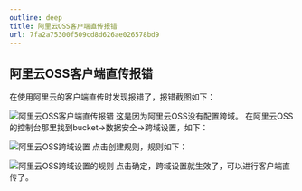 ```yaml
---
outline: deep
title: 阿里云OSS客户端直传报错
url: 7fa2a75300f509cd8d626ae026578bd9
---
```


## 阿里云OSS客户端直传报错
在使用阿里云的客户端直传时发现报错了，报错截图如下：

![阿里云OSS客户端直传报错](/uploads/2024/02/12/f31bf58e355c0ff7656dd6adfc4c1d93.png)
这是因为阿里云OSS没有配置跨域。
在阿里云OSS的控制台那里找到bucket->数据安全->跨域设置，如下：

![阿里云OSS跨域设置](/uploads/2024/02/12/62106a4cbd3bcecc3985bf84cb994a54.png)
点击创建规则，规则如下：

![阿里云OSS跨域设置的规则](/uploads/2024/02/12/a7f95dd2a035d6b1cb7c4bc9b130483b.png)
点击确定，跨域设置就生效了，可以进行客户端直传了。